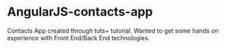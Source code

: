 # AngularJS-contacts-app
Contacts App created through tuts+ tutorial. Wanted to get some hands on experience with Front End/Back End technologies.
